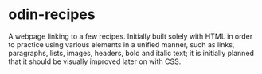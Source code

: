 # odin-recipes
A webpage linking to a few recipes.
Initially built solely with HTML in order to practice using various elements in a unified manner, such as links, paragraphs, lists, images, headers, bold and italic text; it is initially planned that it should be visually improved later on with CSS.